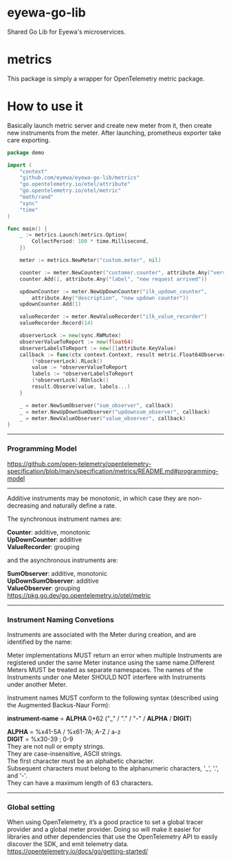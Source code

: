 # eyewa-go-lib
Shared Go Lib for Eyewa's microservices.

# metrics
This package is simply a wrapper for OpenTelemetry metric package.

# How to use it
Basically launch metric server and create new meter from it, then create
new instruments from the meter. After launching, prometheus exporter take
care exporting.

```Go
package demo

import (
	"context"
	"github.com/eyewa/eyewa-go-lib/metrics"
	"go.opentelemetry.io/otel/attribute"
	"go.opentelemetry.io/otel/metric"
	"math/rand"
	"sync"
	"time"
)

func main() {
	_ := metrics.Launch(metrics.Option{
		CollectPeriod: 100 * time.Millisecond,
	})

	meter := metrics.NewMeter("custom.meter", nil)

	counter := meter.NewCounter("customer.counter", attribute.Any("version", "1.0.0"))
	counter.Add(1, attribute.Any("label", "new request arrived"))

	updownCounter := meter.NewUpDownCounter("ilk_updown_counter",
		attribute.Any("description", "new updown counter"))
	updownCounter.Add(1)

	valueRecorder := meter.NewValueRecorder("ilk_value_recorder")
	valueRecorder.Record(14)

	observerLock := new(sync.RWMutex)
	observerValueToReport := new(float64)
	observerLabelsToReport := new([]attribute.KeyValue)
	callback := func(ctx context.Context, result metric.Float64ObserverResult) {
		(*observerLock).RLock()
		value := *observerValueToReport
		labels := *observerLabelsToReport
		(*observerLock).RUnlock()
		result.Observe(value, labels...)
	}

	_ = meter.NewSumObserver("sum_observer", callback)
	_ = meter.NewUpDownSumObserver("updownsum_observer", callback)
	_ = meter.NewValueObserver("value_observer", callback)
}
```

---
### Programming Model
https://github.com/open-telemetry/opentelemetry-specification/blob/main/specification/metrics/README.md#programming-model

---
Additive instruments may be monotonic, in which case they are non-decreasing and naturally define a rate.

The synchronous instrument names are: 

**Counter**:           additive, monotonic \
**UpDownCounter**:     additive \
**ValueRecorder**:     grouping 

and the asynchronous instruments are: 

**SumObserver**:       additive, monotonic \
**UpDownSumObserver**: additive \
**ValueObserver**:     grouping \
https://pkg.go.dev/go.opentelemetry.io/otel/metric

---
### Instrument Naming Convetions
Instruments are associated with the Meter during creation, and are identified by the name:

Meter implementations MUST return an error when multiple Instruments are registered under 
the same Meter instance using the same name.Different Meters MUST be treated as separate namespaces.
The names of the Instruments under one Meter SHOULD NOT interfere with Instruments under another Meter.

Instrument names MUST conform to the following syntax (described using the Augmented Backus-Naur Form):

**instrument-name** = **ALPHA** 0*62 ("_" / "." / "-" / **ALPHA** / **DIGIT**)

**ALPHA** = %x41-5A / %x61-7A; A-Z / a-z \
**DIGIT** = %x30-39 ; 0-9 \
They are not null or empty strings. \
They are case-insensitive, ASCII strings. \
The first character must be an alphabetic character. \
Subsequent characters must belong to the alphanumeric characters, '_', '.', and '-'. \
They can have a maximum length of 63 characters.

---
### Global setting
When using OpenTelemetry, it’s a good practice to set a global tracer provider and 
a global meter provider. Doing so will make it easier for libraries and other dependencies 
that use the OpenTelemetry API to easily discover the SDK, and emit telemetry data.\
https://opentelemetry.io/docs/go/getting-started/

